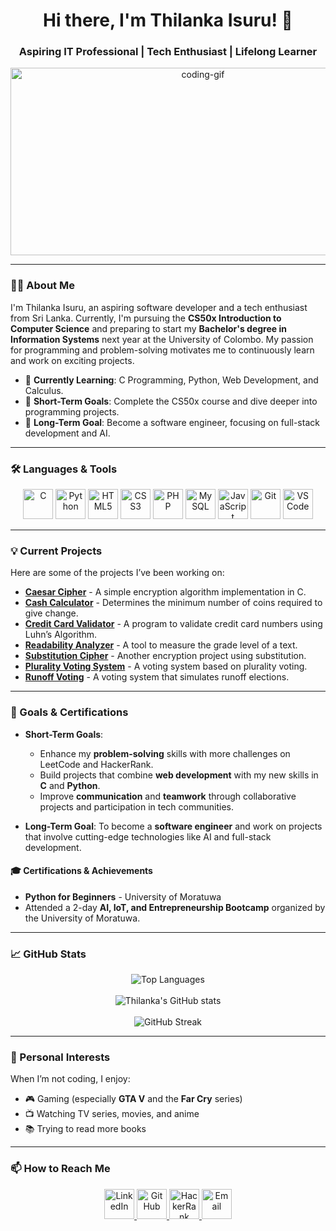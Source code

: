 <h1 align="center">Hi there, I'm Thilanka Isuru! 👋</h1>
<h3 align="center">Aspiring IT Professional | Tech Enthusiast | Lifelong Learner</h3>

<p align="center">
  <img src="https://media.giphy.com/media/qgQUggAC3Pfv687qPC/giphy.gif" alt="coding-gif" width="600" height="300">
</p>

---

### 👨‍💻 About Me

I'm Thilanka Isuru, an aspiring software developer and a tech enthusiast from Sri Lanka. Currently, I'm pursuing the **CS50x Introduction to Computer Science** and preparing to start my **Bachelor's degree in Information Systems** next year at the University of Colombo. My passion for programming and problem-solving motivates me to continuously learn and work on exciting projects.

- 🌱 **Currently Learning**: C Programming, Python, Web Development, and Calculus.
- 🎯 **Short-Term Goals**: Complete the CS50x course and dive deeper into programming projects.
- 🚀 **Long-Term Goal**: Become a software engineer, focusing on full-stack development and AI.

---

### 🛠️ Languages & Tools

<p align="center">
  <img src="https://img.icons8.com/color/48/000000/c-programming.png" alt="C" width="48" height="48"/>
  <img src="https://img.icons8.com/color/48/000000/python--v1.png" alt="Python" width="48" height="48"/>
  <img src="https://img.icons8.com/color/48/000000/html-5--v1.png" alt="HTML5" width="48" height="48"/>
  <img src="https://img.icons8.com/color/48/000000/css3.png" alt="CSS3" width="48" height="48"/>
  <img src="https://img.icons8.com/officel/48/000000/php-logo.png" alt="PHP" width="48" height="48"/>
  <img src="https://img.icons8.com/color/48/000000/mysql-logo.png" alt="MySQL" width="48" height="48"/>
  <img src="https://img.icons8.com/color/48/000000/javascript--v1.png" alt="JavaScript" width="48" height="48"/>
  <img src="https://img.icons8.com/color/48/000000/git.png" alt="Git" width="48" height="48"/>
  <img src="https://img.icons8.com/color/48/000000/visual-studio-code-2019.png" alt="VS Code" width="48" height="48"/>
</p>

---

### 💡 Current Projects

Here are some of the projects I’ve been working on:

- [**Caesar Cipher**](https://github.com/ThilankaIsuru/caesar-cipher) - A simple encryption algorithm implementation in C.
- [**Cash Calculator**](https://github.com/code50/175686138/blob/main/cash%2Fcash.c) - Determines the minimum number of coins required to give change.
- [**Credit Card Validator**](https://github.com/code50/175686138/blob/main/credit%2Fcredit.c) - A program to validate credit card numbers using Luhn’s Algorithm.
- [**Readability Analyzer**](https://github.com/code50/175686138/blob/main/readability%2Freadability.c) - A tool to measure the grade level of a text.
- [**Substitution Cipher**](https://github.com/code50/175686138/tree/main/substitution) - Another encryption project using substitution.
- [**Plurality Voting System**](https://github.com/code50/175686138/blob/main/plurality%2Fplurality.c) - A voting system based on plurality voting.
- [**Runoff Voting**](https://github.com/code50/175686138/blob/main/runoff%2Frunoff.c) - A voting system that simulates runoff elections.

---

### 🎯 Goals & Certifications

- **Short-Term Goals**:
  - Enhance my **problem-solving** skills with more challenges on LeetCode and HackerRank.
  - Build projects that combine **web development** with my new skills in **C** and **Python**.
  - Improve **communication** and **teamwork** through collaborative projects and participation in tech communities.

- **Long-Term Goal**: To become a **software engineer** and work on projects that involve cutting-edge technologies like AI and full-stack development.

#### 🎓 Certifications & Achievements
- **Python for Beginners** - University of Moratuwa
- Attended a 2-day **AI, IoT, and Entrepreneurship Bootcamp** organized by the University of Moratuwa.

---

### 📈 GitHub Stats

<p align="center">
  <img src="https://github-readme-stats.vercel.app/api/top-langs/?username=ThilankaIsuru&layout=compact&theme=radical" alt="Top Languages" /><br><br>
  <img src="https://github-readme-stats.vercel.app/api?username=ThilankaIsuru&show_icons=true&theme=radical" alt="Thilanka's GitHub stats" /><br><br>
  <img src="https://github-readme-streak-stats.herokuapp.com/?user=ThilankaIsuru&theme=radical" alt="GitHub Streak" />
  
</p>

---

### 🌱 Personal Interests

When I’m not coding, I enjoy:
- 🎮 Gaming (especially **GTA V** and the **Far Cry** series)
- 📺 Watching TV series, movies, and anime
- 📚 Trying to read more books

---

### 📫 How to Reach Me

<p align="center">
  <a href="https://www.linkedin.com/in/thilanka-ranasinghe-a953a3320/" target="_blank">
    <img src="https://img.icons8.com/color/48/000000/linkedin.png" alt="LinkedIn" width="48" height="48"/>
  </a>
  <a href="https://github.com/ThilankaIsuru" target="_blank">
    <img src="https://img.icons8.com/material-outlined/48/000000/github.png" alt="GitHub" width="48" height="48"/>
  </a>
  <a href="https://www.hackerrank.com/thilankaisuru201" target="_blank">
    <img src="https://img.icons8.com/external-tal-revivo-color-tal-revivo/48/000000/external-hackerrank-is-a-technology-company-that-focuses-on-competitive-programming-logo-color-tal-revivo.png" alt="HackerRank" width="48" height="48"/>
  </a>
  <a href="mailto:thilankaisururanasinghe@gmail.com" target="_blank">
    <img src="https://img.icons8.com/color/48/000000/gmail-new.png" alt="Email" width="48" height="48"/>
  </a>
</p>
